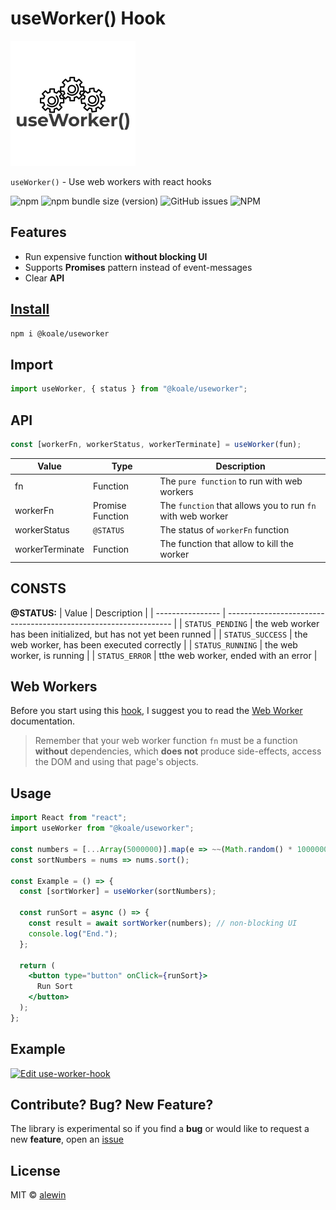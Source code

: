 # useWorker() Hook

![logo](logo.png)

`useWorker()` - Use web workers with react hooks

![npm](https://img.shields.io/npm/dy/@koale/useworker)
![npm bundle size (version)](https://img.shields.io/bundlephobia/minzip/@koale/useworker/0.0.2)
![GitHub issues](https://img.shields.io/github/issues/alewin/useworker)
![NPM](https://img.shields.io/npm/l/@koale/useworker)

## Features

- Run expensive function **without blocking UI**
- Supports **Promises** pattern instead of event-messages
- Clear **API**

## [Install](https://www.npmjs.com/package/@koale/useworker)

```bash
npm i @koale/useworker
```

## Import

```jsx
import useWorker, { status } from "@koale/useworker";
```

## API

```javascript
const [workerFn, workerStatus, workerTerminate] = useWorker(fun);
```

| Value           | Type             | Description                                                |
| --------------- | ---------------- | ---------------------------------------------------------- |
| fn              | Function         | The `pure function` to run with web workers                |
| workerFn        | Promise Function | The `function` that allows you to run `fn` with web worker |
| workerStatus    | `@STATUS`        | The status of `workerFn` function                          |
| workerTerminate | Function         | The function that allow to kill the worker                 |

## CONSTS

**@STATUS:**
| Value            | Description                                                      |
| ---------------- | ---------------------------------------------------------------- |
| `STATUS_PENDING` | the web worker has been initialized, but has not yet been runned |
| `STATUS_SUCCESS` | the web worker, has been executed correctly                      |
| `STATUS_RUNNING` | the web worker, is running                                       |
| `STATUS_ERROR`   | tthe web worker, ended with an error                             |

## Web Workers

Before you start using this [hook](https://www.npmjs.com/package/@koale/useworker), I suggest you to read the [Web Worker](https://developer.mozilla.org/en-US/docs/Web/API/Web_Workers_API/Using_web_workers) documentation.

> Remember that your web worker function `fn` must be a function **without** dependencies, which **does not** produce side-effects, access the DOM and using that page's objects.

## Usage

```jsx
import React from "react";
import useWorker from "@koale/useworker";

const numbers = [...Array(5000000)].map(e => ~~(Math.random() * 1000000));
const sortNumbers = nums => nums.sort();

const Example = () => {
  const [sortWorker] = useWorker(sortNumbers);

  const runSort = async () => {
    const result = await sortWorker(numbers); // non-blocking UI
    console.log("End.");
  };

  return (
    <button type="button" onClick={runSort}>
      Run Sort
    </button>
  );
};

```

## Example

[![Edit use-worker-hook](https://codesandbox.io/static/img/play-codesandbox.svg)](https://codesandbox.io/s/exciting-jackson-b5ljt?fontsize=14&hidenavigation=1&theme=dark)

## Contribute? Bug? New Feature?

The library is experimental so if you find a **bug** or would like to request a new **feature**, open an [issue](https://github.com/alewin/useWorker/issues/new)

## License

MIT © [alewin](https://github.com/alewin)
